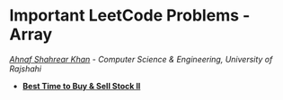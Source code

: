 # Important LeetCode Problems - Array
*[Ahnaf Shahrear Khan](https://github.com/ahnafshahrear) - Computer Science & Engineering, University of Rajshahi*

- **[Best Time to Buy & Sell Stock II](https://leetcode.com/problems/best-time-to-buy-and-sell-stock-ii/)**
